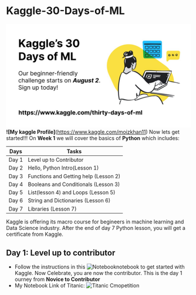 # Kaggle-30-Days-of-ML
![GitHub Logo](/kaggle.jpg)
**![My kaggle Profile]**(https://www.kaggle.com/moizkhan11)
Now lets get started!!!
On **Week 1** we will cover the basics of **Python** which includes:

**Days** | **Tasks**
------------ | -------------
Day 1 | Level up to Contributor
Day 2 | Hello, Python Intro(Lesson 1)
Day 3 | Functions and Getting help (Lesson 2)
Day 4 | Booleans and Conditionals (Lesson 3)
Day 5 | List(lesson 4) and Loops (Lesson 5)
Day 6 | String and Dictionaries (Lesson 6)
Day 7 | Libraries (Lesson 7)


Kaggle is offering its macro course for begineers in machine learning and Data Science industry. After the end of day 7 Python lesson, you will get a certificate from Kaggle.

## Day 1: Level up to contributor
* Follow the instructions in this ![**Notebook**](https://notifications.google.com/g/p/AD-FnEwx2LUU-p99HAFrdhvFuq7ADG9D6kjP6nG4NSN4wx6N_EmCGP7i3E5vhiWONiebfZmyfKNBtQ6xXCzxLw1hqcmYSPXbBM0sQ-1yUh3BHSRF3nU9uYQI7PeY_Gcy8U8TTJfgxcue8wQuWrH-CxzMQreSs4JNa35feX-GIBvMLokJf0xmIWjUSeEZsMZ-PC0GkdD6qug3jdyc1Q7C5f_zCLMasd7_3AlEiqAc-nUqYJm_ihOcpDYy)notebook to get started with Kaggle. Now Celebrate, you are now the contributor. This is the day 1 ourney from **Novice to Contributor**
* My Notebook Link of Titanic: ![**Titanic Cmopetition**](https://www.kaggle.com/moizkhan11/getting-started-with-titanic)


